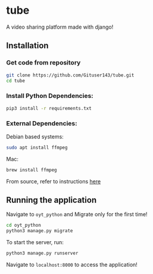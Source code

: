 tube
====

A video sharing platform made with django!

Installation
------------

### Get code from repository

```sh
git clone https://github.com/Gituser143/tube.git
cd tube
```

### Install Python Dependencies:

```sh
pip3 install -r requirements.txt
```

### External Dependencies:

Debian based systems:

```sh
sudo apt install ffmpeg
```

Mac:

```sh
brew install ffmpeg
```

From source, refer to instructions [here](https://github.com/adaptlearning/adapt_authoring/wiki/Installing-FFmpeg)

Running the application
-----------------------

Navigate to `oyt_python` and Migrate only for the first time!

```sh
cd oyt_python
python3 manage.py migrate
```

To start the server, run:

```sh
python3 manage.py runserver
```

Navigate to `localhost:8000` to access the application!
